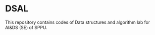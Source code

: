 # DSAL
 This repository contains codes of Data structures and algorithm lab for AI&DS (SE) of SPPU.

